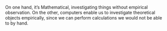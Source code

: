 On one hand, it’s Mathematical, investigating things without empirical observation. On the other, computers enable us to investigate theoretical objects empirically, since we can perform calculations we would not be able to by hand.
